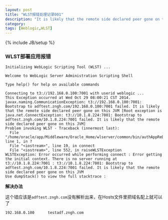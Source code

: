 ```yaml
---
layout: post
title: "WLST报错处理记录001"
description: "It is likely that the remote side declared peer gone on this JVM"
category: 
tags: [Weblogic,WLST]
---
```

{% include JB/setup %}

### WLST部署应用报错

    Initializing WebLogic Scripting Tool (WLST) ...
    
    Welcome to WebLogic Server Administration Scripting Shell
    
    Type help() for help on available commands
    
    Connecting to t3://192.168.0.100:7001 with userid weblogic ...
    This Exception occurred at Wed Oct 29 08:00:21 CST 2014.
    javax.naming.CommunicationException: t3://192.168.0.100:7001: Bootstrap to adftest.zngh.com/192.168.0.100:7001 failed. It is likely that the remote side declared peer gone on this JVM [Root exception is java.net.ConnectException: t3://10.1.8.224:7001: Bootstrap to adftest.zngh.com/10.1.8.224:7001 failed. It is likely that the remote side declared peer gone on this JVM]
    Problem invoking WLST - Traceback (innermost last):
      File "/home/oracle/app/Middleware/Oracle_Home/wlserver/common/bin/authAppReDeploy.py", line 1, in ?
      File "<iostream>", line 19, in connect
      File "<iostream>", line 552, in raiseWLSTException
    WLSTException: Error occurred while performing connect : Error getting the initial context. There is no server running at t3://10.1.8.224:7001 : t3://10.1.8.224:7001: Bootstrap to adftest.zngh.com/10.1.8.224:7001 failed. It is likely that the remote side declared peer gone on this JVM 
    Use dumpStack() to view the full stacktrace :

**解决办法**

这个错应该是`adftest.zngh.com`没有解析出来，在Hosts文件里把域名配上就可以了

    192.168.0.100      testadf.zngh.com
